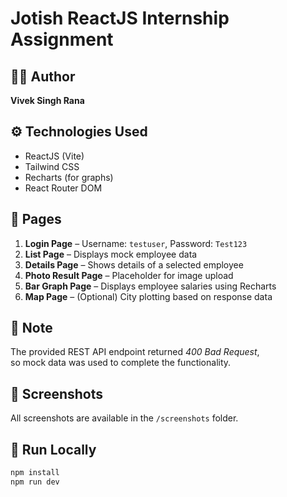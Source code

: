 # Jotish ReactJS Internship Assignment

## 👨‍💻 Author
**Vivek Singh Rana**

## ⚙️ Technologies Used
- ReactJS (Vite)
- Tailwind CSS
- Recharts (for graphs)
- React Router DOM

## 📄 Pages
1. **Login Page** – Username: `testuser`, Password: `Test123`
2. **List Page** – Displays mock employee data
3. **Details Page** – Shows details of a selected employee
4. **Photo Result Page** – Placeholder for image upload
5. **Bar Graph Page** – Displays employee salaries using Recharts
6. **Map Page** – (Optional) City plotting based on response data

## 🧠 Note
The provided REST API endpoint returned *400 Bad Request*,  
so mock data was used to complete the functionality.

## 📸 Screenshots
All screenshots are available in the `/screenshots` folder.

## 🚀 Run Locally
```bash
npm install
npm run dev
